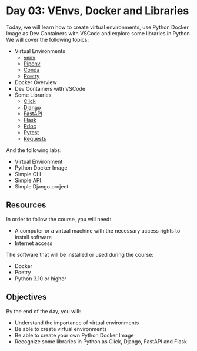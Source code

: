 # Day 03: VEnvs, Docker and Libraries

Today, we will learn how to create virtual environments, use Python Docker Image as Dev Containers with VSCode and explore some libraries in Python. We will cover the following topics:

- Virtual Environments
  - [venv](https://docs.python.org/3/library/venv.html)
  - [Pipenv](https://pipenv.pypa.io/)
  - [Conda](https://conda.io/)
  - [Poetry](https://python-poetry.org/)
- Docker Overview
- Dev Containers with VSCode
- Some Libraries
  - [Click](https://click.palletsprojects.com/)
  - [Django](https://www.djangoproject.com/)
  - [FastAPI](https://fastapi.tiangolo.com/)
  - [Flask](https://flask.palletsprojects.com/)
  - [Pdoc](https://pdoc.dev/)
  - [Pytest](https://docs.pytest.org/)
  - [Requests](https://requests.readthedocs.io/)

And the following labs:

- Virtual Environment
- Python Docker Image
- Simple CLI
- Simple API
- Simple Django project

## Resources

In order to follow the course, you will need:

- A computer or a virtual machine with the necessary access rights to install software
- Internet access

The software that will be installed or used during the course:

- Docker
- Poetry
- Python 3.10 or higher

## Objectives

By the end of the day, you will:

- Understand the importance of virtual environments
- Be able to create virtual environments
- Be able to create your own Python Docker Image
- Recognize some libraries in Python as Click, Django, FastAPI and Flask
